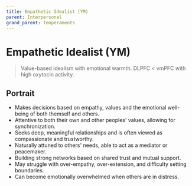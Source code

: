 ```yaml
---
title: Empathetic Idealist (YM)
parent: Interpersonal
grand_parent: Temperaments
---
```


# Empathetic Idealist (YM)

>Value-based idealism with emotional warmth. DLPFC < vmPFC with high oxytocin activity.

## Portrait

* Makes decisions based on empathy, values and the emotional well-being of both themself and others.
* Attentive to both their own and other peoples' values, allowing for synchronization.
* Seeks deep, meaningful relationships and is often viewed as compassionate and trustworthy.
* Naturally attuned to others' needs, able to act as a mediator or peacemaker.
* Building strong networks based on shared trust and mutual support.
* May struggle with over-empathy, over-extension, and difficulty setting boundaries.
* Can become emotionally overwhelmed when others are in distress.